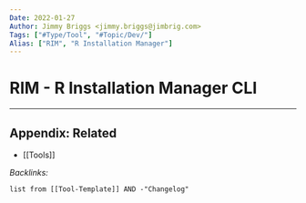 ```yaml
---
Date: 2022-01-27
Author: Jimmy Briggs <jimmy.briggs@jimbrig.com>
Tags: ["#Type/Tool", "#Topic/Dev/"]
Alias: ["RIM", "R Installation Manager"]
---
```


# RIM - R Installation Manager CLI

***

## Appendix: Related

- [[Tools]]

*Backlinks:*

```dataview
list from [[Tool-Template]] AND -"Changelog"
```